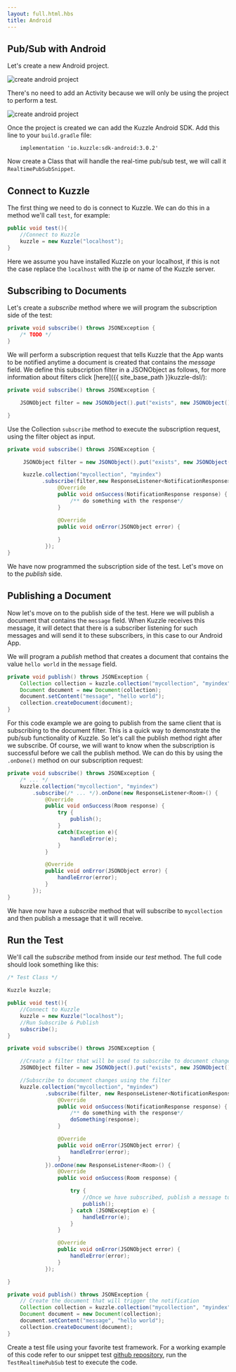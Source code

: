 ```yaml
---
layout: full.html.hbs
title: Android
---
```


## Pub/Sub with Android

Let's create a new Android project. 

![create android project](androidstudio_project_pubsub.png)


There's no need to add an Activity because we will only be using the project to perform a test.


![create android project](androidstudio_project_noactivity.png)


Once the project is created we can add the Kuzzle Android SDK. Add this line to your `build.gradle` file:


```
    implementation 'io.kuzzle:sdk-android:3.0.2'
```


Now create a Class that will handle the real-time pub/sub test, we will call it `RealtimePubSubSnippet`.


## Connect to Kuzzle

The first thing we need to do is connect to Kuzzle. We can do this in a method we'll call `test`, for example:

```Java
public void test(){
    //Connect to Kuzzle
    kuzzle = new Kuzzle("localhost");
}
```

Here we assume you have installed Kuzzle on your localhost, if this is not the case replace the `localhost` with the ip or name of the Kuzzle server.

## Subscribing to Documents


Let's create a *subscribe* method where we will program the subscription side of the test:

```Java
private void subscribe() throws JSONException {
    /* TODO */
}
```

We will perform a subscription request that tells Kuzzle that the App wants to be notified anytime a document is created that contains the *message* field. We define this subscription filter in a JSONObject as follows, for more information about filters click [here]({{ site_base_path }}kuzzle-dsl/):

```Java
private void subscribe() throws JSONException {

    JSONObject filter = new JSONObject().put("exists", new JSONObject().put("field", "message"));

}
```

Use the Collection `subscribe` method to execute the subscription request, using the filter object as input.

```Java
private void subscribe() throws JSONException {

     JSONObject filter = new JSONObject().put("exists", new JSONObject().put("field", "message"));

     kuzzle.collection("mycollection", "myindex")
           .subscribe(filter,new ResponseListener<NotificationResponse>() {
                @Override
                public void onSuccess(NotificationResponse response) {
                    /** do something with the response*/
                }

                @Override
                public void onError(JSONObject error) {
            
                }
            });
}
```

We have now programmed the subscription side of the test. Let's move on to the *publish* side.


## Publishing a Document

Now let's move on to the publish side of the test. Here we will publish a document that contains the `message` field. When Kuzzle receives this message, it will detect that there is a subscriber listening for such messages and will send it to these subscribers, in this case to our Android App.

We will program a *publish* method that creates a document that contains the value `hello world` in the `message` field.

```Java
private void publish() throws JSONException {
    Collection collection = kuzzle.collection("mycollection", "myindex");
    Document document = new Document(collection);
    document.setContent("message", "hello world");
    collection.createDocument(document);
}
```

For this code example we are going to publish from the same client that is subscribing to the document filter. This is a quick way to demonstrate the pub/sub functionality of Kuzzle. So let's call the publish method right after we subscribe. Of course, we will want to know when the subscription is successful before we call the publish method. We can do this by using the `.onDone()` method on our subscription request:

```Java
private void subscribe() throws JSONException {
    /* ... */
    kuzzle.collection("mycollection", "myindex")
        .subscribe(/* ... */).onDone(new ResponseListener<Room>() {
            @Override
            public void onSuccess(Room response) {
                try {
                    publish();
                }
                catch(Exception e){
                    handleError(e);
                }
            }

            @Override
            public void onError(JSONObject error) {
                handleError(error);
            }
        });
}
```

We have now have a *subscribe* method that will subscribe to `mycollection` and then publish a message that it will receive.

## Run the Test

We'll call the *subscribe* method from inside our *test* method. The full code should look something like this:

```Java
/* Test Class */

Kuzzle kuzzle;

public void test(){
    //Connect to Kuzzle
    kuzzle = new Kuzzle("localhost");
    //Run Subscribe & Publish
    subscribe();
}

private void subscribe() throws JSONException {

    //Create a filter that will be used to subscribe to document changes
    JSONObject filter = new JSONObject().put("exists", new JSONObject().put("field", "message"));

    //Subscribe to document changes using the filter
    kuzzle.collection("mycollection", "myindex")
            .subscribe(filter, new ResponseListener<NotificationResponse>() {
                @Override
                public void onSuccess(NotificationResponse response) {
                    /** do something with the response*/
                    doSomething(response);
                }

                @Override
                public void onError(JSONObject error) {
                    handleError(error);
                }
            }).onDone(new ResponseListener<Room>() {
                @Override
                public void onSuccess(Room response) {

                    try {
                        //Once we have subscribed, publish a message to Kuzzle
                        publish();
                    } catch (JSONException e) {
                        handleError(e);
                    }
                }

                @Override
                public void onError(JSONObject error) {
                    handleError(error);
                }
            });

}

private void publish() throws JSONException {
    // Create the document that will trigger the notification
    Collection collection = kuzzle.collection("mycollection", "myindex");
    Document document = new Document(collection);
    document.setContent("message", "hello world");
    collection.createDocument(document);
}
```

Create a test file using your favorite test framework. For a working example of this code refer to our snippet test [github repository](https://github.com/kuzzleio/kuzzle.io-snippet-tests), run the `TestRealtimePubSub` test to execute the code.

